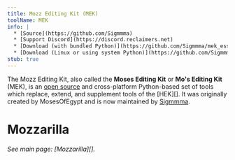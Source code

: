 ```yaml
---
title: Mozz Editing Kit (MEK)
toolName: MEK
info: |
  * [Source](https://github.com/Sigmmma)
  * [Support Discord](https://discord.reclaimers.net)
  * [Download (with bundled Python)](https://github.com/Sigmmma/mek_essentials/releases)
  * [Download (Linux or using system Python)](https://github.com/Sigmmma/mek/releases)
stub: true
---
```


The Mozz Editing Kit, also called the **Moses Editing Kit** or **Mo's Editing Kit** (MEK), is an [open source][mek-repo] and cross-platform Python-based set of tools which replace, extend, and supplement tools of the [HEK][]. It was originally created by MosesOfEgypt and is now maintained by [Sigmmma][].

# Mozzarilla
_See main page: [Mozzarilla][]._

<!-- ## MEK Essentials -->

[mek-repo]: https://github.com/Sigmmma/mek
[sigmmma]: https://github.com/Sigmmma
